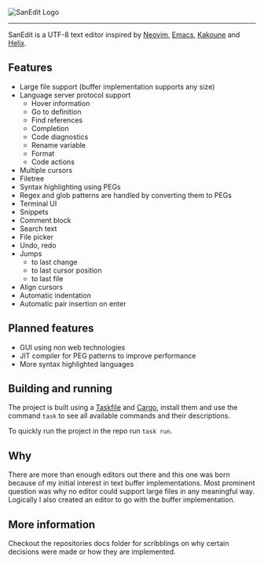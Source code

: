 ![SanEdit Logo](https://github.com/user-attachments/assets/b75335be-d847-4ca3-a730-7314db4ee031)

---

SanEdit is a UTF-8 text editor inspired by [Neovim](https://neovim.io/), [Emacs](https://www.gnu.org/software/emacs/), [Kakoune](https://kakoune.org/) and [Helix](https://helix-editor.com/).

## Features

* Large file support (buffer implementation supports any size)
* Language server protocol support
    * Hover information
    * Go to definition
    * Find references
    * Completion
    * Code diagnostics
    * Rename variable
    * Format
    * Code actions
* Multiple cursors
* Filetree
* Syntax highlighting using PEGs
* Regex and glob patterns are handled by converting them to PEGs
* Terminal UI
* Snippets
* Comment block
* Search text
* File picker
* Undo, redo
* Jumps
    * to last change
    * to last cursor position
    * to last file
* Align cursors
* Automatic indentation
* Automatic pair insertion on enter

## Planned features

* GUI using non web technologies
* JIT compiler for PEG patterns to improve performance
* More syntax highlighted languages

## Building and running

The project is built using a [Taskfile](https://taskfile.dev/installation/) and [Cargo](https://doc.rust-lang.org/cargo/getting-started/installation.html), install them and use the command `task` to see all available commands and their descriptions.

To quickly run the project in the repo run `task run`.

## Why

There are more than enough editors out there and this one was born because of my
initial interest in text buffer implementations. Most prominent question was why
no editor could support large files in any meaningful way. Logically I also
created an editor to go with the buffer implementation.

## More information

Checkout the repositories docs folder for scribblings on why certain decisions
were made or how they are implemented.
